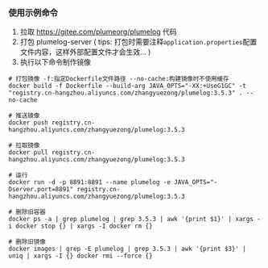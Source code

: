### 使用示例命令

1. 拉取 https://gitee.com/plumeorg/plumelog 代码
2. 打包 plumelog-server   ( tips: 打包时需要注释`application.properties`配置文件内容，这样外部配置文件才会生效... )
3. 执行以下命令制作镜像

```shell
# 打包镜像 -f:指定Dockerfile文件路径 --no-cache:构建镜像时不使用缓存
docker build -f Dockerfile --build-arg JAVA_OPTS="-XX:+UseG1GC" -t "registry.cn-hangzhou.aliyuncs.com/zhangyuezong/plumelog:3.5.3" . --no-cache

# 推送镜像
docker push registry.cn-hangzhou.aliyuncs.com/zhangyuezong/plumelog:3.5.3

# 拉取镜像
docker pull registry.cn-hangzhou.aliyuncs.com/zhangyuezong/plumelog:3.5.3

# 运行
docker run -d -p 8891:8891 --name plumelog -e JAVA_OPTS="-Dserver.port=8891" registry.cn-hangzhou.aliyuncs.com/zhangyuezong/plumelog:3.5.3

# 删除旧容器
docker ps -a | grep plumelog | grep 3.5.3 | awk '{print $1}' | xargs -i docker stop {} | xargs -I docker rm {}

# 删除旧镜像
docker images | grep -E plumelog | grep 3.5.3 | awk '{print $3}' | uniq | xargs -I {} docker rmi --force {}
```
